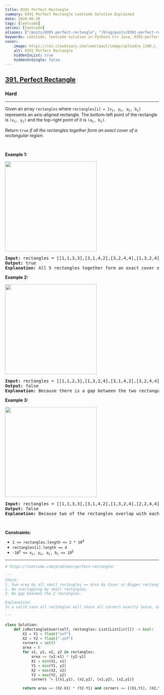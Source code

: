 ```yaml
---
title: 0391 Perfect Rectangle
summary: 0391 Perfect Rectangle LeetCode Solution Explained
date: 2020-06-20
tags: [leetcode]
series: [leetcode]
aliases: ["/posts/0391-perfect-rectangle", "/blog/posts/0391-perfect-rectangle", "/0391-perfect-rectangle"]
keywords: LeetCode, leetcode solution in Python3 C++ Java, 0391-perfect-rectangle solution
cover:
    image: https://res.cloudinary.com/samirpaul/image/upload/w_1100,c_fit,co_rgb:FFFFFF,l_text:Arial_70_bold:0391 Perfect Rectangle/problem-solving.webp
    alt: 0391 Perfect Rectangle
    hiddenInList: true
    hiddenInSingle: false
---
```



<h2><a href="https://leetcode.com/problems/perfect-rectangle/">391. Perfect Rectangle</a></h2><h3>Hard</h3><hr><div><p>Given an array <code>rectangles</code> where <code>rectangles[i] = [x<sub>i</sub>, y<sub>i</sub>, a<sub>i</sub>, b<sub>i</sub>]</code> represents an axis-aligned rectangle. The bottom-left point of the rectangle is <code>(x<sub>i</sub>, y<sub>i</sub>)</code> and the top-right point of it is <code>(a<sub>i</sub>, b<sub>i</sub>)</code>.</p>

<p>Return <code>true</code> <em>if all the rectangles together form an exact cover of a rectangular region</em>.</p>

<p>&nbsp;</p>
<p><strong class="example">Example 1:</strong></p>
<img alt="" src="https://assets.leetcode.com/uploads/2021/03/27/perectrec1-plane.jpg" style="width: 300px; height: 294px;">
<pre><strong>Input:</strong> rectangles = [[1,1,3,3],[3,1,4,2],[3,2,4,4],[1,3,2,4],[2,3,3,4]]
<strong>Output:</strong> true
<strong>Explanation:</strong> All 5 rectangles together form an exact cover of a rectangular region.
</pre>

<p><strong class="example">Example 2:</strong></p>
<img alt="" src="https://assets.leetcode.com/uploads/2021/03/27/perfectrec2-plane.jpg" style="width: 300px; height: 294px;">
<pre><strong>Input:</strong> rectangles = [[1,1,2,3],[1,3,2,4],[3,1,4,2],[3,2,4,4]]
<strong>Output:</strong> false
<strong>Explanation:</strong> Because there is a gap between the two rectangular regions.
</pre>

<p><strong class="example">Example 3:</strong></p>
<img alt="" src="https://assets.leetcode.com/uploads/2021/03/27/perfecrrec4-plane.jpg" style="width: 300px; height: 294px;">
<pre><strong>Input:</strong> rectangles = [[1,1,3,3],[3,1,4,2],[1,3,2,4],[2,2,4,4]]
<strong>Output:</strong> false
<strong>Explanation:</strong> Because two of the rectangles overlap with each other.
</pre>

<p>&nbsp;</p>
<p><strong>Constraints:</strong></p>

<ul>
	<li><code>1 &lt;= rectangles.length &lt;= 2 * 10<sup>4</sup></code></li>
	<li><code>rectangles[i].length == 4</code></li>
	<li><code>-10<sup>5</sup> &lt;= x<sub>i</sub>, y<sub>i</sub>, a<sub>i</sub>, b<sub>i</sub> &lt;= 10<sup>5</sup></code></li>
</ul>
</div>

---




```python
# https://leetcode.com/problems/perfect-rectangle/

'''
Check:
1. Sum area by all small rectangles == Area by Cover or Bigger rectangle.
2. No overlapping by small rectangles.
3. No gap between the 2 rectangles.

Explanation: 
In a valid case all rectangles will share all corners exactly twice, except the four corners of the final rectangle. Using the set symmetric difference will remove these doubled corners and only leave the four corners of the final rectangle. Sum the areas of the individual rectangles and compare it to the area of the final rectangle

'''

class Solution:
    def isRectangleCover(self, rectangles: List[List[int]]) -> bool:
        X1 = Y1 = float("inf")
        X2 = Y2 = float("-inf")
        corners = set()
        area = 0
        for x1, y1, x2, y2 in rectangles:
            area += (x2-x1) * (y2-y1)
            X1 = min(X1, x1)
            Y1 = min(Y1, y1)
            X2 = max(X2, x2)
            Y2 = max(Y2, y2)
            corners ^= {(x1,y1), (x2,y2), (x1,y2), (x2,y1)}

        return area == (X2-X1) * (Y2-Y1) and corners == {(X1,Y1), (X2,Y2), (X1,Y2), (X2,Y1)}
```
